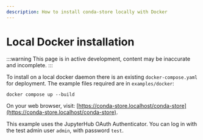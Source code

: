 ```yaml
---
description: How to install conda-store locally with Docker
---
```


# Local Docker installation

:::warning
This page is in active development, content may be inaccurate and incomplete.
:::

To install on a local docker daemon there is an existing `docker-compose.yaml` for deployment.
The example files required are in `examples/docker`:

```shell
docker compose up --build
```

On your web browser, visit: [https://conda-store.localhost/conda-store](https://conda-store.localhost/conda-store).

This example uses the JupyterHub OAuth Authenticator. You can log in with the test admin user `admin`, with password `test`.
